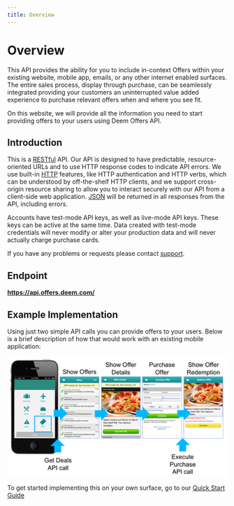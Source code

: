 ```yaml
---
title: Overview
---
```


# Overview

This API provides the ability for you to include in-context Offers within your existing website, mobile app, emails, or any other internet enabled surfaces. The entire sales process, display through purchase, can be seamlessly integrated providing your customers an uninterrupted value added experience to purchase relevant offers when and where you see fit.

On this website, we will provide all the information you need to start providing offers to your users using Deem Offers API.

## Introduction

This is a [RESTful](http://en.wikipedia.org/wiki/Representational_State_Transfer) API. Our API is designed to have predictable, resource-oriented URLs and to use HTTP response codes to indicate API errors. We use built-in [HTTP](http://www.w3.org/Protocols/rfc2616/rfc2616-sec9.html) features, like HTTP authentication and HTTP verbs, which can be understood by off-the-shelf HTTP clients, and we support cross-origin resource sharing to allow you to interact securely with our API from a client-side web application. [JSON](http://en.wikipedia.org/wiki/JSON) will be returned in all responses from the API, including errors.

Accounts have test-mode API keys, as well as live-mode API keys. These keys can be active at the same time. Data created with test-mode credentials will never modify or alter your production data and will never actually charge purchase cards.

If you have any problems or requests please contact [support](mailto:support@offerengine.com).

## Endpoint

<b>https://api.offers.deem.com/</b>

## Example Implementation

Using just two simple API calls you can provide offers to your users. Below is a brief description of how that would work with an existing mobile application:

<img src="/images/mobile_use_example.png" alt="Mobile Example Image" > 

To get started implementing this on your own surface, go to our [Quick Start Guide](/v1/quick_start/)